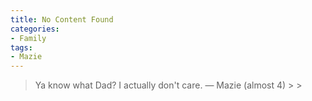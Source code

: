 ```yaml
---
title: No Content Found
categories:
- Family
tags:
- Mazie
---
```


<blockquote>Ya know what Dad? I actually don't care.
— Mazie (almost 4)
> 
> </blockquote>
